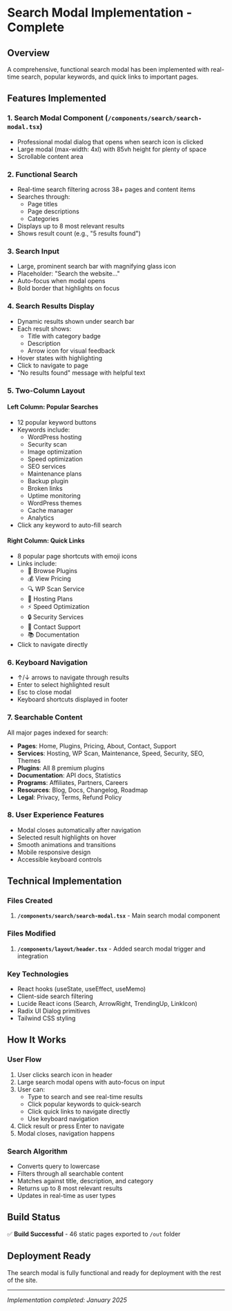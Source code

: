 # Search Modal Implementation - Complete

## Overview
A comprehensive, functional search modal has been implemented with real-time search, popular keywords, and quick links to important pages.

## Features Implemented

### 1. **Search Modal Component** (`/components/search/search-modal.tsx`)
- Professional modal dialog that opens when search icon is clicked
- Large modal (max-width: 4xl) with 85vh height for plenty of space
- Scrollable content area

### 2. **Functional Search**
- Real-time search filtering across 38+ pages and content items
- Searches through:
  - Page titles
  - Page descriptions
  - Categories
- Displays up to 8 most relevant results
- Shows result count (e.g., "5 results found")

### 3. **Search Input**
- Large, prominent search bar with magnifying glass icon
- Placeholder: "Search the website..."
- Auto-focus when modal opens
- Bold border that highlights on focus

### 4. **Search Results Display**
- Dynamic results shown under search bar
- Each result shows:
  - Title with category badge
  - Description
  - Arrow icon for visual feedback
- Hover states with highlighting
- Click to navigate to page
- "No results found" message with helpful text

### 5. **Two-Column Layout**

#### **Left Column: Popular Searches** 
- 12 popular keyword buttons
- Keywords include:
  - WordPress hosting
  - Security scan
  - Image optimization
  - Speed optimization
  - SEO services
  - Maintenance plans
  - Backup plugin
  - Broken links
  - Uptime monitoring
  - WordPress themes
  - Cache manager
  - Analytics
- Click any keyword to auto-fill search

#### **Right Column: Quick Links**
- 8 popular page shortcuts with emoji icons
- Links include:
  - 🔌 Browse Plugins
  - 💰 View Pricing
  - 🔍 WP Scan Service
  - 🚀 Hosting Plans
  - ⚡ Speed Optimization
  - 🔒 Security Services
  - 💬 Contact Support
  - 📚 Documentation
- Click to navigate directly

### 6. **Keyboard Navigation**
- ↑/↓ arrows to navigate through results
- Enter to select highlighted result
- Esc to close modal
- Keyboard shortcuts displayed in footer

### 7. **Searchable Content**
All major pages indexed for search:
- **Pages**: Home, Plugins, Pricing, About, Contact, Support
- **Services**: Hosting, WP Scan, Maintenance, Speed, Security, SEO, Themes
- **Plugins**: All 8 premium plugins
- **Documentation**: API docs, Statistics
- **Programs**: Affiliates, Partners, Careers
- **Resources**: Blog, Docs, Changelog, Roadmap
- **Legal**: Privacy, Terms, Refund Policy

### 8. **User Experience Features**
- Modal closes automatically after navigation
- Selected result highlights on hover
- Smooth animations and transitions
- Mobile responsive design
- Accessible keyboard controls

## Technical Implementation

### Files Created
1. **`/components/search/search-modal.tsx`** - Main search modal component

### Files Modified
1. **`/components/layout/header.tsx`** - Added search modal trigger and integration

### Key Technologies
- React hooks (useState, useEffect, useMemo)
- Client-side search filtering
- Lucide React icons (Search, ArrowRight, TrendingUp, LinkIcon)
- Radix UI Dialog primitives
- Tailwind CSS styling

## How It Works

### User Flow
1. User clicks search icon in header
2. Large search modal opens with auto-focus on input
3. User can:
   - Type to search and see real-time results
   - Click popular keywords to quick-search
   - Click quick links to navigate directly
   - Use keyboard navigation
4. Click result or press Enter to navigate
5. Modal closes, navigation happens

### Search Algorithm
- Converts query to lowercase
- Filters through all searchable content
- Matches against title, description, and category
- Returns up to 8 most relevant results
- Updates in real-time as user types

## Build Status
✅ **Build Successful** - 46 static pages exported to `/out` folder

## Deployment Ready
The search modal is fully functional and ready for deployment with the rest of the site.

---

*Implementation completed: January 2025*
